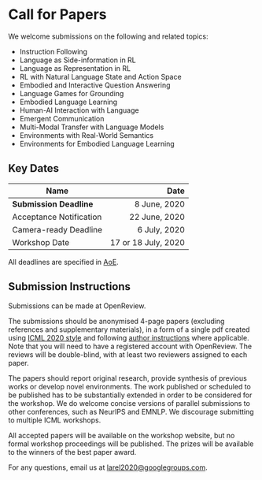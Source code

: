# Call for Papers

We welcome submissions on the following and related topics: 
* Instruction Following  
* Language as Side-information in RL  
* Language as Representation in RL  
* RL with Natural Language State and Action Space 
* Embodied and Interactive Question Answering  
* Language Games for Grounding  
* Embodied Language Learning
* Human-AI Interaction with Language
* Emergent Communication 
* Multi-Modal Transfer with Language Models 
* Environments with Real-World Semantics 
* Environments for Embodied Language Learning  


## Key Dates

| Name | Date |
| ------------- | -----:|
| **Submission Deadline**     |  8 June, 2020 |
| Acceptance Notification  |       22 June, 2020 |
| Camera-ready Deadline    |        6 July, 2020 |
| Workshop Date            | 17 or 18 July, 2020 |

All deadlines are specified in [AoE](https://www.timeanddate.com/time/zones/aoe). 


## Submission Instructions

Submissions can be made at OpenReview.

The submissions should be anonymised 4-page papers (excluding references and supplementary materials), in a form of a single pdf created using [ICML 2020 style](https://media.icml.cc/Conferences/ICML2020/Styles/icml2020_style.zip) and following [author instructions](https://icml.cc/Conferences/2020/StyleAuthorInstructions) where applicable. Note that you will need to have a registered account with OpenReview. The reviews will be double-blind, with at least two reviewers assigned to each paper. 

The papers should report original research, provide synthesis of previous works or develop novel environments. The work published or scheduled to be published has to be substantially extended in order to be considered for the workshop. We do welcome concise versions of parallel submissions to other conferences, such as NeurIPS and EMNLP. We discourage submitting to multiple ICML workshops. 

All accepted papers will be available on the workshop website, but no formal workshop proceedings will be published. The prizes will be available to the winners of the best paper award.

For any questions, email us at [larel2020@googlegroups.com](mailto:larel2020@googlegroups.com).  
